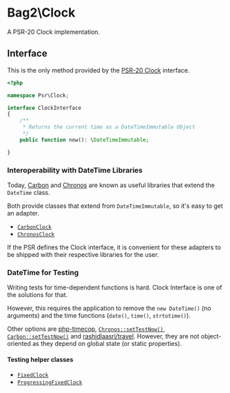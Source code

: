 # Bag2\Clock

A PSR-20 Clock implementation.

## Interface

This is the only method provided by the [PSR-20 Clock](https://www.php-fig.org/psr/psr-20/) interface.


```php
<?php

namespace Psr\Clock;

interface ClockInterface
{
    /**
     * Returns the current time as a DateTimeImmutable Object
     */
    public function now(): \DateTimeImmutable;

}
```

### Interoperability with DateTime Libraries

Today, [Carbon](https://github.com/briannesbitt/Carbon) and [Chronos](https://github.com/cakephp/chronos) are known as useful libraries that extend the `DateTime` class.

Both provide classes that extend from `DateTimeImmutable`, so it's easy to get an adapter.

 * [`CarbonClock`](https://github.com/bag2php/clock/blob/master/src/CarbonClock.php)
 * [`ChronosClock`](https://github.com/bag2php/clock/blob/master/src/ChronosClock.php)

If the PSR defines the Clock interface, it is convenient for these adapters to be shipped with their respective libraries for the user.

### DateTime for Testing

Writing tests for time-dependent functions is hard. Clock Interface is one of the solutions for that.

However, this requires the application to remove the `new DateTime()` (no arguments) and the time functions (`date()`, `time()`, `strtotime()`).

Other options are [php-timecop](https://github.com/hnw/php-timecop), [`Chronos::setTestNow()`](https://book.cakephp.org/chronos/1/en/index.html#testing-aids), [`Carbon::setTestNow()`](https://carbon.nesbot.com/docs/#api-testing) and [rashidlaasri/travel](https://github.com/rashidlaasri/travel).  However, they are not object-oriented as they depend on global state (or static properties).

#### Testing helper classes

 * [`FixedClock`](https://github.com/bag2php/clock/blob/master/src/FixedClock.php)
 * [`ProgressingFixedClock`](https://github.com/bag2php/clock/blob/master/src/ProgressingFixedClock.php)
